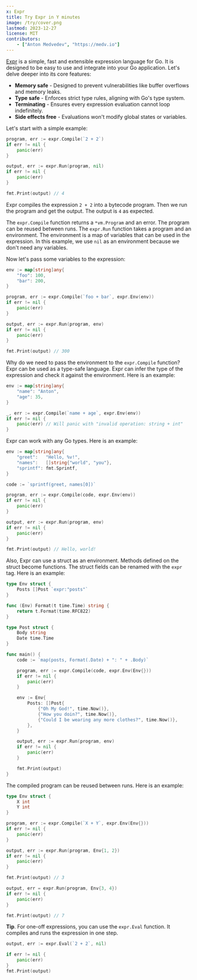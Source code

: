 ```yaml
---
x: Expr
title: Try Expr in Y minutes
image: /try/cover.png
lastmod: 2023-12-27
license: MIT
contributors:
    - ["Anton Medvedev", "https://medv.io"]
---
```


[Expr](https://expr-lang.org/) is a simple, fast and extensible expression language for Go. It is
designed to be easy to use and integrate into your Go application. Let's delve
deeper into its core features:

-   **Memory safe** - Designed to prevent vulnerabilities like buffer overflows and memory leaks.
-   **Type safe** - Enforces strict type rules, aligning with Go's type system.
-   **Terminating** - Ensures every expression evaluation cannot loop indefinitely.
-   **Side effects free** - Evaluations won't modify global states or variables.

Let's start with a simple example:

<script id="main.tpl" type="text/plain">
package main

import (
    "fmt"
    "time"

    "github.com/expr-lang/expr"
)

var _ = fmt.Print
var _ = time.Now

func main() {
    ##CODE##
}
</script>

<script id="imports.tpl" type="text/plain">
package main

import (
    "fmt"
    "time"

    "github.com/expr-lang/expr"
)

var _ = fmt.Print
var _ = time.Now

##CODE##
</script>

```go
program, err := expr.Compile(`2 + 2`)
if err != nil {
    panic(err)
}

output, err := expr.Run(program, nil)
if err != nil {
    panic(err)
}

fmt.Print(output) // 4
```

<codapi-snippet sandbox="expr-lang" editor="basic" template="#main.tpl">
</codapi-snippet>

Expr compiles the expression `2 + 2` into a bytecode program. Then we run
the program and get the output. The output is `4` as expected.

The `expr.Compile` function returns a `*vm.Program` and an error. The program
can be reused between runs. The `expr.Run` function takes a program and an
environment. The environment is a map of variables that can be used in the
expression. In this example, we use `nil` as an environment because we don't
need any variables.

Now let's pass some variables to the expression:

```go
env := map[string]any{
    "foo": 100,
    "bar": 200,
}

program, err := expr.Compile(`foo + bar`, expr.Env(env))
if err != nil {
    panic(err)
}

output, err := expr.Run(program, env)
if err != nil {
    panic(err)
}

fmt.Print(output) // 300
```

<codapi-snippet sandbox="expr-lang" editor="basic" template="#main.tpl">
</codapi-snippet>

Why do we need to pass the environment to the `expr.Compile` function? Expr can be used as a type-safe language.
Expr can infer the type of the expression and check it against the environment. Here is an example:

```go
env := map[string]any{
    "name": "Anton",
    "age": 35,
}

_, err := expr.Compile(`name + age`, expr.Env(env))
if err != nil {
    panic(err) // Will panic with "invalid operation: string + int"
}
```

<codapi-snippet sandbox="expr-lang" editor="basic" template="#main.tpl">
</codapi-snippet>

Expr can work with any Go types. Here is an example:

```go
env := map[string]any{
    "greet":   "Hello, %v!",
    "names":   []string{"world", "you"},
    "sprintf": fmt.Sprintf,
}

code := `sprintf(greet, names[0])`

program, err := expr.Compile(code, expr.Env(env))
if err != nil {
    panic(err)
}

output, err := expr.Run(program, env)
if err != nil {
    panic(err)
}

fmt.Print(output) // Hello, world!
```

<codapi-snippet sandbox="expr-lang" editor="basic" template="#main.tpl">
</codapi-snippet>

Also, Expr can use a struct as an environment. Methods defined on the struct become functions.
The struct fields can be renamed with the `expr` tag. Here is an example:

```go
type Env struct {
    Posts []Post `expr:"posts"`
}

func (Env) Format(t time.Time) string {
    return t.Format(time.RFC822)
}

type Post struct {
    Body string
    Date time.Time
}

func main() {
    code := `map(posts, Format(.Date) + ": " + .Body)`

    program, err := expr.Compile(code, expr.Env(Env{}))
    if err != nil {
        panic(err)
    }

    env := Env{
        Posts: []Post{
            {"Oh My God!", time.Now()},
            {"How you doin?", time.Now()},
            {"Could I be wearing any more clothes?", time.Now()},
        },
    }

    output, err := expr.Run(program, env)
    if err != nil {
        panic(err)
    }

    fmt.Print(output)
}
```

<codapi-snippet sandbox="expr-lang" editor="basic" template="#imports.tpl">
</codapi-snippet>

The compiled program can be reused between runs. Here is an example:

```go
type Env struct {
    X int
    Y int
}

program, err := expr.Compile(`X + Y`, expr.Env(Env{}))
if err != nil {
    panic(err)
}

output, err := expr.Run(program, Env{1, 2})
if err != nil {
    panic(err)
}

fmt.Print(output) // 3

output, err = expr.Run(program, Env{3, 4})
if err != nil {
    panic(err)
}

fmt.Print(output) // 7
```

<codapi-snippet sandbox="expr-lang" editor="basic" template="#main.tpl">
</codapi-snippet>

**Tip**. For one-off expressions, you can use the `expr.Eval` function. It compiles and runs the expression in one step.

```go
output, err := expr.Eval(`2 + 2`, nil)

if err != nil {
    panic(err)
}
fmt.Print(output)
```

<codapi-snippet sandbox="expr-lang" editor="basic" template="#main.tpl">
</codapi-snippet>

